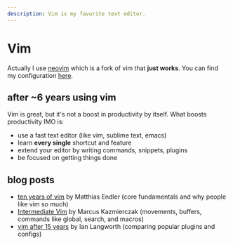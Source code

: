 ```yaml
---
description: Vim is my favorite text editor.
---
```


# Vim

Actually I use [neovim](https://neovim.io/) which is a fork of vim that **just works**. You can find my configuration [here](https://github.com/lucasprag/vimlociraptor).

## after ~6 years using vim

Vim is great, but it's not a boost in productivity by itself. What boosts productivity IMO is:

* use a fast text editor \(like vim, sublime text, emacs\)
* learn **every single** shortcut and feature
* extend your editor by writing commands, snippets, plugins
* be focused on getting things done

## blog posts

* [ten years of vim](https://endler.dev/2018/ten-years-of-Vim/) by Matthias Endler \(core fundamentals and why people like vim so much\)
* [Intermediate Vim](https://mkaz.blog/code/intermediate-vim/) by Marcus Kazmierczak \(movements, buffers, commands like global, search, and macros\)
* [vim after 15 years](https://statico.github.io/vim3.html) by Ian Langworth \(comparing popular plugins and configs\)


